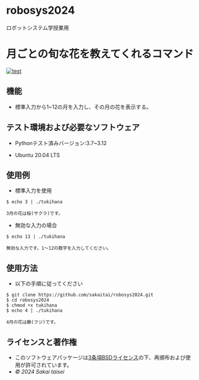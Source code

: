 # robosys2024
ロボットシステム学授業用

# 月ごとの旬な花を教えてくれるコマンド
[![test](https://github.com/sakaitai/robosys2024/actions/workflows/test.yml/badge.svg)](https://github.com/sakaitai/robosys2024/actions/workflows/test.yml)

## 機能
- 標準入力から1~12の月を入力し、その月の花を表示する。

## テスト環境および必要なソフトウェア
- Pythonテスト済みバージョン:3.7~3.12
  
- Ubuntu 20.04 LTS
 
 ## 使用例
- 標準入力を使用
  
```
$ echo 3 | ./tukihana

3月の花は桜(サクラ)です。
```
  
- 無効な入力の場合

  
```
$ echo 13 | ./tukihana
 
無効な入力です。1〜12の数字を入力してください。
``` 

## 使用方法
- 以下の手順に従ってください

```
$ git clone https://github.com/sakaitai/robosys2024.git
$ cd robosys2024
$ chmod +x tukihana
$ echo 4 | ./tukihana

4月の花は藤(フジ)です。
```

## ライセンスと著作権
- このソフトウェアパッケージは[3条項BSDライセンス](https://github.com/sakaitai/robosys2024/blob/main/LICENSE)の下、再頒布および使用が許可されています。
-  *© 2024 Sakai taisei*
